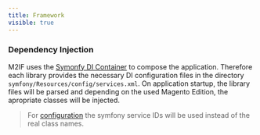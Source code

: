 ```yaml
---
title: Framework
visible: true
---
```


### Dependency Injection

M2IF uses the [Symonfy DI Container](http://symfony.com/doc/current/components/dependency_injection.html) to compose the application. Therefore each library provides the necessary DI configuration files in the directory `symfony/Resources/config/services.xml`. On application startup, the library files will be parsed and depending on the used Magento Edition, the apropriate classes will be injected.

> For [configuration](#configuration) the symfony service IDs will be used instead of the real class names.